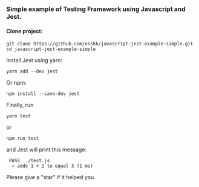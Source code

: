 ### Simple example of Testing Framework using Javascript and Jest.
#### Clone project:
```
git clone https://github.com/vsshk/javascript-jest-example-simple.git
cd javascript-jest-example-simple
```

Install Jest using yarn:
```
yarn add --dev jest
```
Or npm:
```
npm install --save-dev jest
```
Finally, run
```
yarn test
```
or
```
npm run test
``` 
and Jest will print this message:
```
 PASS  ./test.js
  ✓ adds 1 + 2 to equal 3 (1 ms)
```

Please give a "star" if it helped you.
